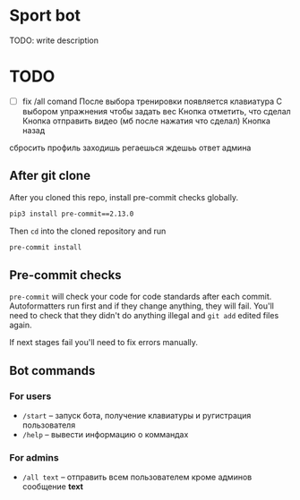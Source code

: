 # Sport bot

TODO: write description

# TODO

- [ ] fix /all comand
После выбора тренировки  появляется клавиатура
С выбором упражнения чтобы задать вес
Кнопка отметить, что сделал
Кнопка отправить видео (мб после нажатия что сделал)
Кнопка назад

сбросить профиль
заходишь регаешься ждешьь ответ админа


## After git clone
After you cloned this repo, install pre-commit checks globally.
```bash
pip3 install pre-commit==2.13.0
```
Then `cd` into the cloned repository and run
```bash
pre-commit install
```

## Pre-commit checks

`pre-commit` will check your code for code standards after each commit.
Autoformatters run first and if they change anything, they will fail.
You'll need to check that they didn't do anything illegal and `git add` edited files again.

If next stages fail you'll need to fix errors manually.

## Bot commands
### For users
* `/start` – запуск бота, получение клавиатуры и ругистрация пользователя
* `/help` – вывести информацию о коммандах

### For admins
* `/all text` – отправить всем пользователем кроме админов сообщение **text**
